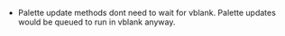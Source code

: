 * Palette update methods dont need to wait for vblank.
  Palette updates would be queued to run in vblank anyway.

